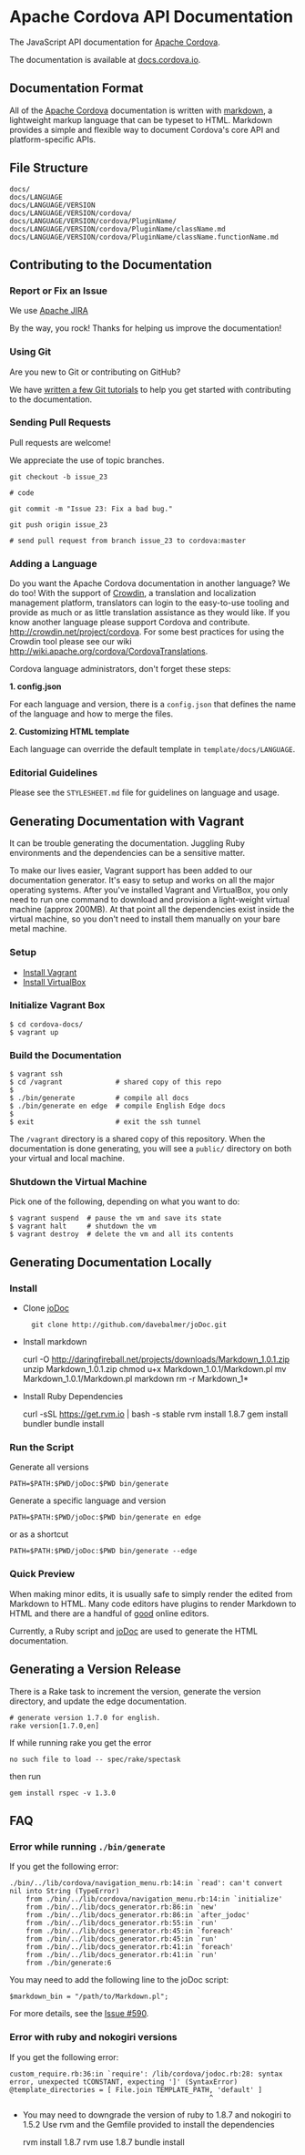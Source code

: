 Apache Cordova API Documentation
================================

The JavaScript API documentation for [Apache Cordova](http://cordova.io/).

The documentation is available at [docs.cordova.io](http://docs.cordova.io/).

Documentation Format
--------------------

All of the [Apache Cordova](http://cordova.io/) documentation is written with [markdown](http://daringfireball.net/projects/markdown/syntax), a lightweight markup language that can be typeset to HTML. Markdown provides a simple and flexible way to document Cordova's core API and platform-specific APIs.

File Structure
--------------

    docs/
    docs/LANGUAGE
    docs/LANGUAGE/VERSION
    docs/LANGUAGE/VERSION/cordova/
    docs/LANGUAGE/VERSION/cordova/PluginName/
    docs/LANGUAGE/VERSION/cordova/PluginName/className.md
    docs/LANGUAGE/VERSION/cordova/PluginName/className.functionName.md

Contributing to the Documentation
---------------------------------

### Report or Fix an Issue

We use [Apache JIRA](https://issues.apache.org/jira/browse/CB)

By the way, you rock! Thanks for helping us improve the documentation!

### Using Git

Are you new to Git or contributing on GitHub?

We have [written a few Git tutorials](http://wiki.apache.org/cordova/ContributorWorkflow)
to help you get started with contributing to the documentation.

### Sending Pull Requests

Pull requests are welcome!

We appreciate the use of topic branches.

    git checkout -b issue_23

    # code

    git commit -m "Issue 23: Fix a bad bug."

    git push origin issue_23

    # send pull request from branch issue_23 to cordova:master

### Adding a Language

Do you want the Apache Cordova documentation in another language? We do too!
With the support of [Crowdin](http://crowdin.net/project/cordova),
a translation and localization management platform, translators can login to
the easy-to-use tooling and provide as much or as little translation assistance as
they would like. If you know another language please support Cordova and contribute.
http://crowdin.net/project/cordova. For some best practices for using the
Crowdin tool please see our wiki http://wiki.apache.org/cordova/CordovaTranslations.

Cordova language administrators, don't forget these steps:

__1. config.json__

For each language and version, there is a `config.json` that defines the name of the language and
how to merge the files.

__2. Customizing HTML template__

Each language can override the default template in `template/docs/LANGUAGE`.

### Editorial Guidelines

Please see the `STYLESHEET.md` file for guidelines on language and usage.

## Generating Documentation with Vagrant

It can be trouble generating the documentation. Juggling Ruby
environments and the dependencies can be a sensitive matter.

To make our lives easier, Vagrant support has been added to our documentation
generator. It's easy to setup and works on all the major operating
systems. After you've installed Vagrant and VirtualBox, you only need to
run one command to download and provision a light-weight virtual machine
(approx 200MB). At that point all the dependencies exist inside the
virtual machine, so you don't need to install them manually on your
bare metal machine.

### Setup

- [Install Vagrant](http://www.vagrantup.com/downloads.html)
- [Install VirtualBox](https://www.virtualbox.org/wiki/Downloads)

### Initialize Vagrant Box

    $ cd cordova-docs/
    $ vagrant up

### Build the Documentation

    $ vagrant ssh
    $ cd /vagrant             # shared copy of this repo
    $
    $ ./bin/generate          # compile all docs
    $ ./bin/generate en edge  # compile English Edge docs
    $
    $ exit                    # exit the ssh tunnel

The `/vagrant` directory is a shared copy of this repository. When the
documentation is done generating, you will see a `public/` directory on
both your virtual and local machine.

### Shutdown the Virtual Machine

Pick one of the following, depending on what you want to do:

    $ vagrant suspend  # pause the vm and save its state
    $ vagrant halt     # shutdown the vm
    $ vagrant destroy  # delete the vm and all its contents

## Generating Documentation Locally

### Install

- Clone [joDoc](http://github.com/davebalmer/jodoc)

        git clone http://github.com/davebalmer/joDoc.git

- Install markdown

    curl -O http://daringfireball.net/projects/downloads/Markdown_1.0.1.zip
    unzip Markdown_1.0.1.zip
    chmod u+x Markdown_1.0.1/Markdown.pl
    mv Markdown_1.0.1/Markdown.pl markdown
    rm -r Markdown_1*

- Install Ruby Dependencies

    curl -sSL https://get.rvm.io | bash -s stable
    rvm install 1.8.7
    gem install bundler
    bundle install

### Run the Script

Generate all versions

    PATH=$PATH:$PWD/joDoc:$PWD bin/generate

Generate a specific language and version

    PATH=$PATH:$PWD/joDoc:$PWD bin/generate en edge

or as a shortcut

    PATH=$PATH:$PWD/joDoc:$PWD bin/generate --edge

### Quick Preview

When making minor edits, it is usually safe to simply render the edited from
Markdown to HTML. Many code editors have plugins to render Markdown to HTML
and there are a handful of [good](http://dillinger.io/) online editors.

Currently, a Ruby script and [joDoc](http://github.com/davebalmer/jodoc) are
used to generate the HTML documentation.

Generating a Version Release
---------------------------

There is a Rake task to increment the version, generate the version directory, and update the edge documentation.

    # generate version 1.7.0 for english.
    rake version[1.7.0,en]

If while running rake you get the error 

    no such file to load -- spec/rake/spectask 

then run

    gem install rspec -v 1.3.0

FAQ
---

### Error while running `./bin/generate`

If you get the following error:

    ./bin/../lib/cordova/navigation_menu.rb:14:in `read': can't convert nil into String (TypeError)
        from ./bin/../lib/cordova/navigation_menu.rb:14:in `initialize'
        from ./bin/../lib/docs_generator.rb:86:in `new'
        from ./bin/../lib/docs_generator.rb:86:in `after_jodoc'
        from ./bin/../lib/docs_generator.rb:55:in `run'
        from ./bin/../lib/docs_generator.rb:45:in `foreach'
        from ./bin/../lib/docs_generator.rb:45:in `run'
        from ./bin/../lib/docs_generator.rb:41:in `foreach'
        from ./bin/../lib/docs_generator.rb:41:in `run'
        from ./bin/generate:6

You may need to add the following line to the joDoc script:

    $markdown_bin = "/path/to/Markdown.pl";

For more details, see the [Issue #590](https://issues.apache.org/jira/browse/CB-590).

### Error with ruby and nokogiri versions

If you get the following error:

    custom_require.rb:36:in `require': /lib/cordova/jodoc.rb:28: syntax error, unexpected tCONSTANT, expecting ']' (SyntaxError)
    @template_directories = [ File.join TEMPLATE_PATH, 'default' ]
                                                     ^
- You may need to downgrade the version of ruby to 1.8.7 and nokogiri to 1.5.2
  Use rvm and the Gemfile provided to install the dependencies

    rvm install 1.8.7
    rvm use 1.8.7
    bundle install


